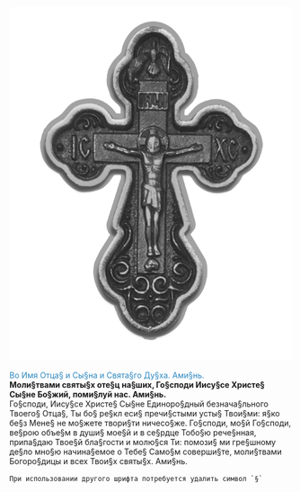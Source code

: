 <span id="cross-orthodox">![Cross Orthodox](assets/img/000.png)</span>

<span style="color: #2C87BF;">Во Имя Отца§ и Сы§на и Свята§го Ду§ха. Ами§нь.</span>
<br>
**Моли§твами святы§х оте§ц на§ших, Го§споди Иису§се Христе§ Сы§не Бо§жий, поми§луй нас. Ами§нь.**
<br>
Го§споди, Иису§се Христе§ Сы§не Единоро§дный безнача§льного Твоего§ Отца§, Ты бо§ ре§кл еси§ пречи§стыми усты§ Твои§ми: я§ко бе§з Мене§ не мо§жете твори§ти ничесо§же. Го§споди, мо§й Го§споди, ве§рою объе§м в души§ мое§й и в се§рдце Тобо§ю рече§нная, припа§даю Твое§й бла§гоcти и молю§ся Ти: помози§ ми гре§шному де§ло мно§ю начина§емое о Тебе§ Само§м соверши§те, моли§твами Богоро§дицы и всех Твои§х святы§х. Ами§нь.
<br>

	При использовании другого шрифта потребуется удалить символ `§`

